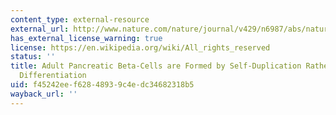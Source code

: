 ```yaml
---
content_type: external-resource
external_url: http://www.nature.com/nature/journal/v429/n6987/abs/nature02520.html
has_external_license_warning: true
license: https://en.wikipedia.org/wiki/All_rights_reserved
status: ''
title: Adult Pancreatic Beta-Cells are Formed by Self-Duplication Rather than Stem-Cell
  Differentiation
uid: f45242ee-f628-4893-9c4e-dc34682318b5
wayback_url: ''
---
```

